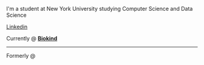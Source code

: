 I'm a student at New York University studying Computer Science and Data Science 

[Linkedin](https://www.linkedin.com/in/kevin-tang1/) 


Currently @ 
[**Biokind**](https://www.biokind.org/)



_________________________________________________________________________________________________________________________________________________

Formerly @ 

